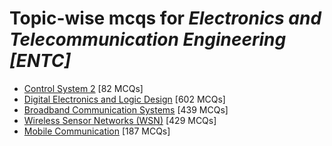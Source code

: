 # Topic-wise mcqs for *Electronics and Telecommunication Engineering [ENTC]*

- [Control System 2](https://mcqmate.com/topic/control-system-ii) [82 MCQs]
- [Digital Electronics and Logic Design](https://mcqmate.com/topic/digital-electronics-and-logic-design) [602 MCQs]
- [Broadband Communication Systems](https://mcqmate.com/topic/broadband-communication-systems) [439 MCQs]
- [Wireless Sensor Networks \(WSN\)](https://mcqmate.com/topic/wireless-sensor-networks-wsn) [429 MCQs]
- [Mobile Communication](https://mcqmate.com/topic/mobile-communication) [187 MCQs]
